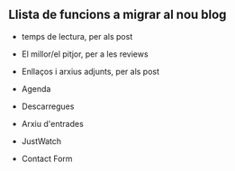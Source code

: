 ## Llista de funcions a migrar al nou blog

- temps de lectura, per als post
- El millor/el pitjor, per a les reviews
- Enllaços i arxius adjunts, per als post

- Agenda
- Descarregues
- Arxiu d'entrades
- JustWatch
- Contact Form
